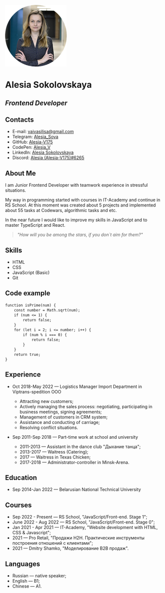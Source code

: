 ![Alesia Sokolovskaya](images/photo_cv.png?raw=true) 
# Alesia Sokolovskaya
## *Frontend Developer*
## Contacts
  * E-mail: [vaivasilisa@gmail.com](https://www.google.com/gmail/about/)
  * Telegram: [Alesia_Sova](https://t.me/Alesia_Sova)
  * GitHub: [Alesia-V175](https://github.com/Alesia-V175)
  * CodePen: [Alesia_V](https://codepen.io/your-work)
  * LinkedIn: [Alesia Sokolovskaya](https://www.linkedin.com/in/%D0%B0%D0%BB%D0%B5%D1%81%D1%8F-%D1%81%D0%BE%D0%BA%D0%BE%D0%BB%D0%BE%D0%B2%D1%81%D0%BA%D0%B0%D1%8F-05656b151/)
  * Discord: [Alesia (Alesia-V175)#6265](https://discordapp.com/users/913442520778821642)

## About Me
I am Junior Frontend Developer with teamwork experience in stressful situations.

My way in programming started with courses in IT-Academy and continue in RS School. At this moment was created about 5 projects and implemented about 55 tasks at Codewars, algorithmic tasks and etс.

In the near future I would like to improve my skills in JavaScript and to master TypeScript and React.


>*"How will you be among the stars, if you don`t aim for them?"*

## Skills
  * HTML 
  * CSS 
  * JavaScript (Basic)
  * Git

## Code example
```
function isPrime(num) {
    const number = Math.sqrt(num);
    if (num <= 1) {
        return false;
    }
    for (let i = 2; i <= number; i++) {
        if (num % i === 0) {
            return false;
        }
    }
    return true;
}
```

## Experience
  * Oct 2018-May 2022 — Logistics Manager Import Department in Viptrans-spedition OOO
    * Attracting new customers;
    * Actively managing the sales process: negotiating, participating in business meetings, signing agreements;
    * Management of customers in CRM system;
    * Assistance and conducting of carriage;
    * Resolving conflict situations.


  * Sep 2011-Sep 2018 — Part-time work at school and university
     * 2011-2013 — Assistant in the dance club "Дыхание танца";
     * 2013-2017 — Waitress (Catering);
     * 2017 — Waitress in Texas Chicken;
     * 2017-2018 — Administrator-controller in Minsk-Arena.

## Education
  * Sep 2014-Jan 2022 — Belarusian National Technical University
## Courses
  * Sep 2022 - Present — RS School, "JavaScript/Front-end. Stage 1";
  * June 2022 - Aug 2022 — RS School, "JavaScript/Front-end. Stage 0";
  * Jan 2021 - Apr 2021 — IT-Academy, "Website development with HTML, CSS & Javascript";
  * 2021 — Pro Retail, "Продажи H2H. Практические инструменты построения отношений с клиентами";
  * 2021 — Dmitry Shamko, "Моделирование B2B продаж".

## Languages
  * Russian — native speaker; 
  * English — B1;
  * Chinese — A1.
